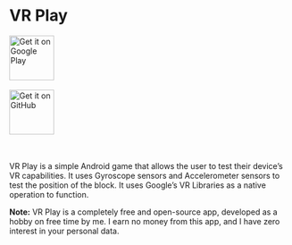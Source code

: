 VR Play
==============
<a href="https://play.google.com/store/apps/" target="_blank">
<img src="https://play.google.com/intl/en_us/badges/images/generic/en-play-badge.png" alt="Get it on Google Play" height="80"/></a>
<br>
<br>
<a href="https://github.com/Jyotirdeb/VRPlay/blob/master/app/app-release.apk" target="_blank">
<img src="https://assets-cdn.github.com/images/modules/logos_page/GitHub-Logo.png" alt="Get it on GitHub" height="80"/></a>
<br>
<br>
<br>

VR Play is a simple Android game that allows the user to test their device’s VR capabilities.
It uses Gyroscope sensors and Accelerometer sensors to test the position of the block.
It uses Google’s VR Libraries as a native operation to function.

<b>Note:</b> VR Play is a completely free and open-source app, developed as a hobby on free time by me.  I earn no money from this app, and I have zero interest in your personal data.